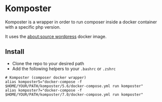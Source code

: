 # Komposter

Komposter is a wrapper in order to run composer inside a docker container with a specific php version.

It uses the [about:source wordpress](https://quay.io/repository/aboutsource/wordpress) docker image.

## Install

- Clone the repo to your desired path
- Add the following helpers to your `.bashrc` or `.zshrc`
```
# Komposter (composer docker wrapper)
alias komposter5="docker-compose -f $HOME/YOUR/PATH/komposter/5.6/docker-compose.yml run komposter"
alias komposter7="docker-compose -f $HOME/YOUR/PATH/komposter/7.0/docker-compose.yml run komposter"
```

